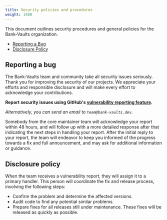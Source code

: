 ```yaml
---
title: Security policies and procedures
weight: 1400
---
```


This document outlines security procedures and general policies for the Bank-Vaults organization.

- [Reporting a Bug](#reporting-a-bug)
- [Disclosure Policy](#disclosure-policy)

## Reporting a bug

The Bank-Vaults team and community take all security issues seriously.
Thank you for improving the security of our projects.
We appreciate your efforts and responsible disclosure and
will make every effort to acknowledge your contributions.

**Report security issues using GitHub's [vulnerability reporting feature](https://docs.github.com/en/code-security/security-advisories/guidance-on-reporting-and-writing/privately-reporting-a-security-vulnerability).**

_Alternatively, you can send an email to `team@bank-vaults.dev`._

Somebody from the core maintainer team will acknowledge your report within 48 hours,
and will follow up with a more detailed response after that indicating the next steps in handling
your report. After the initial reply to your report, the team will
endeavor to keep you informed of the progress towards a fix and full
announcement, and may ask for additional information or guidance.

## Disclosure policy

When the team receives a vulnerability report, they will assign it to a
primary handler. This person will coordinate the fix and release process,
involving the following steps:

- Confirm the problem and determine the affected versions.
- Audit code to find any potential similar problems.
- Prepare fixes for all releases still under maintenance. These fixes will be
  released as quickly as possible.
